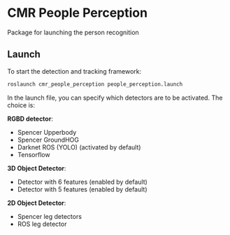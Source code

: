# CMR People Perception
Package for launching the person recognition


## Launch
To start the detection and tracking framework:
```bash
roslaunch cmr_people_perception people_perception.launch
```

In the launch file, you can specify which detectors are to be activated. The choice is:

**RGBD detector**:

- Spencer Upperbody
- Spencer GroundHOG
- Darknet ROS (YOLO) (activated by default)
- Tensorflow

**3D Object Detector**:

- Detector with 6 features (enabled by default)
- Detector with 5 features (enabled by default)

**2D Object Detector**:

- Spencer leg detectors
- ROS leg detector
